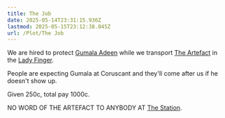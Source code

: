 ```yaml
---
title: The Job
date: 2025-05-14T23:31:15.936Z
lastmod: 2025-05-15T23:12:38.045Z
url: /Plot/The Job
---
```

We are hired to protect [Gumala Adeen](/Characters/NPC/Gumala%20Adeen) while we transport [The Artefact](../The%20Artefact) in the [Lady Finger](../Lady%20Finger).

People are expecting Gumala at Coruscant and they'll come after us if he doesn't show up.

Given 250c, total pay 1000c.

NO WORD OF THE ARTEFACT TO ANYBODY AT [The Station](/Places/Infinity%20Station/The%20Station).
